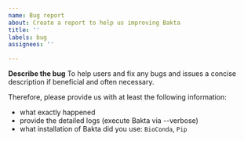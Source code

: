 ```yaml
---
name: Bug report
about: Create a report to help us improving Bakta
title: ''
labels: bug
assignees: ''

---
```


**Describe the bug**
To help users and fix any bugs and issues a concise description if beneficial and often necessary.

Therefore, please provide us with at least the following information:
- what exactly happened
- provide the detailed logs (execute Bakta via --verbose)
- what installation of Bakta did you use: `BioConda`, `Pip`

